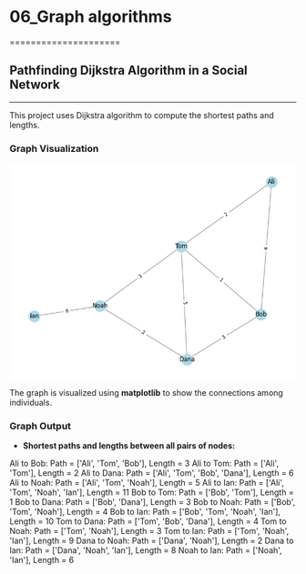 # 06_Graph algorithms

=====================

## Pathfinding Dijkstra Algorithm in a Social Network

---

This project uses Dijkstra algorithm to compute the shortest paths and lengths.

### Graph Visualization

![Social Network Graph](../src/img/social_network3.png)

The graph is visualized using **matplotlib** to show the connections among individuals.

### Graph Output

- **Shortest paths and lengths between all pairs of nodes:**

Ali to Bob: Path = ['Ali', 'Tom', 'Bob'], Length = 3
Ali to Tom: Path = ['Ali', 'Tom'], Length = 2
Ali to Dana: Path = ['Ali', 'Tom', 'Bob', 'Dana'], Length = 6
Ali to Noah: Path = ['Ali', 'Tom', 'Noah'], Length = 5
Ali to Ian: Path = ['Ali', 'Tom', 'Noah', 'Ian'], Length = 11
Bob to Tom: Path = ['Bob', 'Tom'], Length = 1
Bob to Dana: Path = ['Bob', 'Dana'], Length = 3
Bob to Noah: Path = ['Bob', 'Tom', 'Noah'], Length = 4
Bob to Ian: Path = ['Bob', 'Tom', 'Noah', 'Ian'], Length = 10
Tom to Dana: Path = ['Tom', 'Bob', 'Dana'], Length = 4
Tom to Noah: Path = ['Tom', 'Noah'], Length = 3
Tom to Ian: Path = ['Tom', 'Noah', 'Ian'], Length = 9
Dana to Noah: Path = ['Dana', 'Noah'], Length = 2
Dana to Ian: Path = ['Dana', 'Noah', 'Ian'], Length = 8
Noah to Ian: Path = ['Noah', 'Ian'], Length = 6
